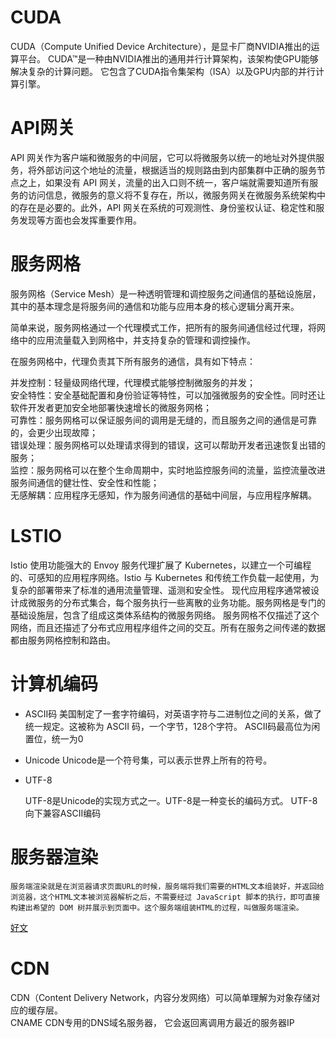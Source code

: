 # CUDA

CUDA（Compute Unified Device Architecture），是显卡厂商NVIDIA推出的运算平台。 CUDA™是一种由NVIDIA推出的通用并行计算架构，该架构使GPU能够解决复杂的计算问题。 它包含了CUDA指令集架构（ISA）以及GPU内部的并行计算引擎。


# API网关

API 网关作为客户端和微服务的中间层，它可以将微服务以统一的地址对外提供服务，将外部访问这个地址的流量，根据适当的规则路由到内部集群中正确的服务节点之上，如果没有 API 网关，流量的出入口则不统一，客户端就需要知道所有服务的访问信息，微服务的意义将不复存在，所以，微服务网关在微服务系统架构中的存在是必要的。此外，API 网关在系统的可观测性、身份鉴权认证、稳定性和服务发现等方面也会发挥重要作用。


# 服务网格

服务网格（Service Mesh）是一种透明管理和调控服务之间通信的基础设施层，其中的基本理念是将服务间的通信和功能与应用本身的核心逻辑分离开来。

简单来说，服务网格通过一个代理模式工作，把所有的服务间通信经过代理，将网络中的应用流量载入到网格中，并支持复杂的管理和调控操作。

在服务网格中，代理负责其下所有服务的通信，具有如下特点：

并发控制：轻量级网络代理，代理模式能够控制微服务的并发；  
安全特性：安全基础配置和身份验证等特性，可以加强微服务的安全性。同时还让软件开发者更加安全地部署快速增长的微服务网格；  
可靠性：服务网格可以保证服务间的调用是无缝的，而且服务之间的通信是可靠的，会更少出现故障；  
错误处理：服务网格可以处理请求得到的错误，这可以帮助开发者迅速恢复出错的服务；  
监控：服务网格可以在整个生命周期中，实时地监控服务间的流量，监控流量改进服务间通信的健壮性、安全性和性能；  
无感解耦：应用程序无感知，作为服务间通信的基础中间层，与应用程序解耦。  
 



# LSTIO

Istio 使用功能强大的 Envoy 服务代理扩展了 Kubernetes，以建立一个可编程的、可感知的应用程序网络。Istio 与 Kubernetes 和传统工作负载一起使用，为复杂的部署带来了标准的通用流量管理、遥测和安全性。
现代应用程序通常被设计成微服务的分布式集合，每个服务执行一些离散的业务功能。服务网格是专门的基础设施层，包含了组成这类体系结构的微服务网络。 服务网格不仅描述了这个网络，而且还描述了分布式应用程序组件之间的交互。所有在服务之间传递的数据都由服务网格控制和路由。



# 计算机编码

- ASCII码 
	美国制定了一套字符编码，对英语字符与二进制位之间的关系，做了统一规定。这被称为 ASCII 码，一个字节，128个字符。
    ASCII码最高位为闲置位，统一为0

- Unicode
	Unicode是一个符号集，可以表示世界上所有的符号。

- UTF-8

	UTF-8是Unicode的实现方式之一。UTF-8是一种变长的编码方式。
	UTF-8向下兼容ASCII编码



# 服务器渲染

	服务端渲染就是在浏览器请求页面URL的时候，服务端将我们需要的HTML文本组装好，并返回给浏览器，这个HTML文本被浏览器解析之后，不需要经过 JavaScript 脚本的执行，即可直接构建出希望的 DOM 树并展示到页面中。这个服务端组装HTML的过程，叫做服务端渲染。

[好文](https://github.com/yacan8/blog/issues/30)



# CDN
  
  CDN（Content Delivery Network，内容分发网络）可以简单理解为对象存储对应的缓存层。  
  CNAME CDN专用的DNS域名服务器， 它会返回离调用方最近的服务器IP  

  
 


